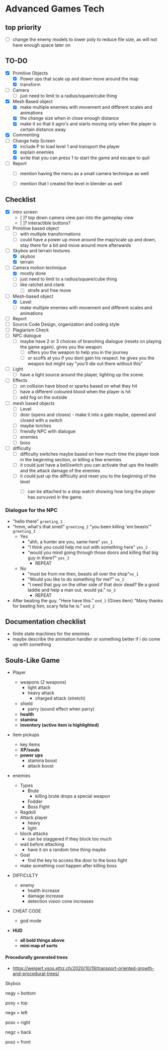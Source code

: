 # Advanced Games Tech

## top priority
- [ ] change the enemy models to lower poly to reduce file size, as will not have enough space later on


## TO-DO
- [x] Primitive Objects
  - [x] Power ups that scale up and down move around the map
  - [x] transform
- [ ] Camera
  - [ ] just need to limit to a radius/square/cube thing
- [x] Mesh Based object
  - [x] make multiple enemies with movement and different scales and animations
  - [x] the change size when in close enough distance
  - [x] make it so that it agro's and starts moving only when the player is certain distance away
- [x] Commenting
- [ ] Change help Screen
  - [x] include P to load level 1 and transport the player
  - [x] explain enemies
  - [x] write that you can press 1 to start the game and escape to quit
- [ ] Report
  - [ ] mention having the menu as a small camera technique as well
  - [ ] mention that I created the level in blender as well




## Checklist

- [x] intro screen
  - [ ]? top down camera view pan into the gameplay view
  - [ ]? interactible buttons?
- [ ] Primitive based object
  - [ ] with multiple transformations
  - [ ] could have a power up move around the map/scale up and down, stay there for a bit and move around more afterwards
- [ ] Skybox and terrain textures
  - [x] skybox
  - [x] terrain
- [ ] Camera motion technique
  - [x] mostly done
  - [ ] just need to limit to a radius/square/cube thing
  - [ ] like ratchet and clank
    - [ ] strafe and free move
- [ ] Mesh-based object
  - [x] Level
  - [ ] make multiple enemies with movement and different scales and animations
- [ ] Report
- [ ] Source Code Design, organization and coding style
- [ ] Plagiarism Check
- [ ] NPC dialogue
  - [ ] maybe have 2 or 3 choices of branching dialogue (resets on playing the game again). gives you the weapon
    - [ ] offers you the weapon to help you in the journey
    - [ ] or scoffs at you if you dont gain his respect. he gives you the weapon but might say "you'll die out there without this"
- [ ] Light
  - [ ] have a light source around the player, lighting up the scene.
- [ ] Effects
  - [ ] on collision have blood or sparks based on what they hit
  - [ ] have a different coloured blood when the player is hit
  - [ ] add fog on the outside
- [ ] mesh based objects
  - [ ] Level
  - [ ] door (opens and closes) - make it into a gate maybe, opened and closed with a switch
  - [ ] maybe torches
  - [ ] friendly NPC with dialogue
  - [ ] enemies
  - [ ] boss
- [ ] difficulty
  - [ ] difficulty switches maybe based on how much time the player took in the beginning section, or killing a few enemies
  - [ ] it could just have a bell/switch you can activate that ups the health and the attack damage of the enemies
  - [ ] it could just up the difficulty and reset you to the beginning of the level
    - [ ] can be attached to a stop watch showing how long the player has survuved in the game.
    



### Dialogue for the NPC

- "hello there"  `greeting_1`
- "hmm, what's that smell" `greeting_2` "you been killing 'em beasts'" `greeting_3`
  - Yes
    - "ahh, a hunter are you, same here" `yes_1`
    - "I think you could help me out with something here" `yes_2`
    - "would you mind going through those doors and killing that big guy in there?" `yes_3`
      - REPEAT
  - No
    - "must be from me then, beasts all over the shop"`no_1`
    - "Would you like to do something for me?" `no_2`
    - "I need that guy on the other side of that door dead? Be a good laddie and help a man out, would ya." `no_3`
      - REPEAT
- After beating the guy. "Here have this." `end_1` {Gives item} "Many thanks for beating him, scary fella he is." `end_2`



## Documentation checklist
- finite state machines for the enemies
- maybe describe the animation handler or something better if i do come up with something

## Souls-Like Game

- Player
  - weapons (2 weapons)
    - light attack
    - heavy attack
      - charged attack (stretch)
  - shield
    - parry (sound effect when parry)
  - **health**
  - **stamina**
  - **inventory (active item is highlighted)**

- item pickups
  - key items
  - **XP/souls**
  - **power ups**  
    - stamina boost
    - attack boost
- enemies
  - Types
    - Brute
      - killing brute drops a special weapon
    - Fodder
    - Boss Fight
  - Ragdoll
  - Attack player
    - heavy
    - light
  - block attacks
    - can be staggered if they block too much
  - wait before attacking
    - have it on a random time thing maybe
  - Goal
    - find the key to access the door to the boss fight
  - make something cool happen after killing boss
  
- DIFFICULTY
  - enemy
    - health increase
    - damage increase
    - detection vision cone increases
- CHEAT CODE
  - god mode
- **HUD**
  - **all bold things above**
  - **mini map of sorts**


#### Procedurally generated trees
- https://weigert.vsos.ethz.ch/2020/10/19/transport-oriented-growth-and-procedural-trees/

 



Skybox          

negy = bottom

posy = top

negx = left

posx = right

negz = back

posz = front
